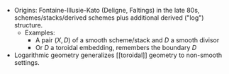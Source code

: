 - Origins: Fontaine-Illusie-Kato (Deligne, Faltings) in the late 80s, schemes/stacks/derived schemes plus additional derived ("log") structure.
	- Examples:
		- A pair $(X, D)$ of a smooth scheme/stack and $D$ a smooth divisor
		- Or $D$ a toroidal embedding, remembers the boundary $D$
- Logarithmic geometry generalizes [[toroidal]] geometry to non-smooth settings.
